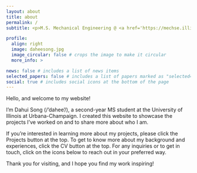 ```yaml
---
layout: about
title: about
permalink: /
subtitle: <p>M.S. Mechanical Engineering @ <a href='https://mechse.illinois.edu/'>University of Illinois at Urbana-Champaign</a></p>

profile:
  align: right
  image: daheesong.jpg
  image_circular: false # crops the image to make it circular
  more_info: >

news: false # includes a list of news items
selected_papers: false # includes a list of papers marked as "selected={true}"
social: true # includes social icons at the bottom of the page
---
```




Hello, and welcome to my website! 

I’m Dahui Song (/’dahee’/), a second-year MS student at the University of Illinois at Urbana-Champaign. I created this website to showcase the projects I’ve worked on and to share more about who I am.

If you’re interested in learning more about my projects, please click the Projects button at the top. To get to know more about my background and experiences, click the CV button at the top. For any inquiries or to get in touch, click on the icons below to reach out in your preferred way.

Thank you for visiting, and I hope you find my work inspiring!